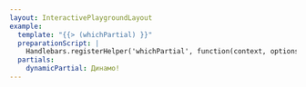 ```yaml
---
layout: InteractivePlaygroundLayout
example:
  template: "{{> (whichPartial) }}"
  preparationScript: |
    Handlebars.registerHelper('whichPartial', function(context, options) { return 'dynamicPartial' });
  partials:
    dynamicPartial: Динамо!
---
```

